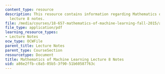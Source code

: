 ```yaml
---
content_type: resource
description: This resource contains information regarding Mathematics of machine learning
  lecture 8 notes.
file: /media/courses/18-657-mathematics-of-machine-learning-fall-2015/a86e2ffbc8a505b53f9051b60587763c_MIT18_657F15_L8.pdf
file_type: application/pdf
learning_resource_types:
- Lecture Notes
ocw_type: OCWFile
parent_title: Lecture Notes
parent_type: CourseSection
resourcetype: Document
title: Mathematics of Machine Learning Lecture 8 Notes
uid: a86e2ffb-c8a5-05b5-3f90-51b60587763c
---
```

